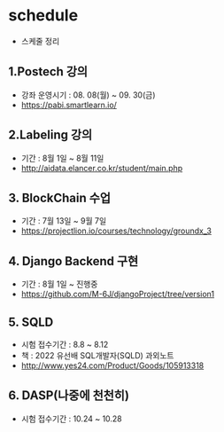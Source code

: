 # schedule
- 스케줄 정리
## 1.Postech 강의
- 강좌 운영시기 : 08. 08(월) ~ 09. 30(금)
- https://pabi.smartlearn.io/

## 2.Labeling 강의
- 기간 : 8월 1일 ~ 8월 11일
- http://aidata.elancer.co.kr/student/main.php

## 3. BlockChain 수업
- 기간 : 7월 13일 ~ 9월 7일
- https://projectlion.io/courses/technology/groundx_3

## 4. Django Backend 구현
- 기간 : 8월 1일 ~ 진행중
- https://github.com/M-6J/djangoProject/tree/version1

## 5. SQLD
- 시험 접수기간 : 8.8 ~ 8.12
- 책 : 2022 유선배 SQL개발자(SQLD) 과외노트
- http://www.yes24.com/Product/Goods/105913318

## 6. DASP(나중에 천천히)
- 시험 접수기간 : 10.24 ~ 10.28


